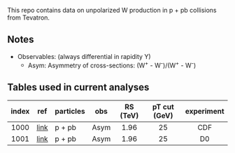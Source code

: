 This repo contains data on unpolarized W production in p + pb collisions from Tevatron.

## Notes

* Observables: (always differential in rapidity Y) 
  * Asym:  Asymmetry of cross-sections: (W<sup>+</sup> - W<sup>-</sup>)/(W<sup>+</sup> - W<sup>-</sup>)

## Tables used in current analyses

| index | ref                    | particles | obs      | RS (TeV)  | pT cut (GeV) | experiment   | 
| :--:  | :--:                   | :--       | :--:     | :--:      | :--:         | :--:         | 
| 1000  | [link][ref1000]        | p + pb    | Asym     | 1.96      | 25           | CDF          | 
| 1001  | [link][ref1001]        | p + pb    | Asym     | 1.96      | 25           | D0           | 


[ref1000]: https://inspirehep.net/literature/811060
[ref1001]: https://inspirehep.net/literature/1268647










